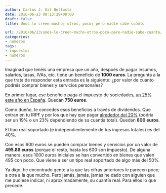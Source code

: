 ```yaml
---
author: Carlos J. Gil Bellosta
date: 2016-06-23 08:13:29+00:00
draft: false
title: Unos lo creen mucho; otros, poco; pero nadie sabe cuánto

url: /2016/06/23/unos-lo-creen-mucho-otros-poco-pero-nadie-sabe-cuanto/
categories:
- números
tags:
- impuestos
- números
---
```


Imaginad que tenéis una empresa que un año, después de pagar insumos, salarios, tasas, IVAs, etc. tiene un beneficio de **1000 euros**. La pregunta a la que trata de responder esta entrada es la siguiente: ¿por valor de cuánto podréis comprar bienes y servicios personales?

En primer lugar, ese beneficio paga el impuesto de sociedades, [un 25% este año en España](http://infoautonomos.eleconomista.es/fiscalidad/impuesto-de-sociedades/). Quedan **750 euros**.

Como dueño, te concedes esos beneficios a través de dividendos. Que entran en tu IRPF y por los que hay que pagar [alrededor del 20%](http://www.expansion.com/economia/2015/07/03/5596dbd746163f42368b456d.html) (podría ser un 19% o un 23% dependiendo de su cuantía total). Quedan **600 euros**.

El tipo real soportado (e independientemente de tus ingresos totales) es del 40%.

Con esos 600 euros se pueden comprar bienes y servicios por un valor de **495.86 euros** (porque el resto, hasta los 600 son impuesto). De alguna manera, esos 1000 euros iniciales se han convertido en bienes que valen 495 con poco. Que viene a ser un tipo real soportado de algo más del 50%.

Ya digo, he encontrado gente a la que las cifras anteriores le parecen poco; a otra a la que mucho. Pero jamás, jamás, jamás he dado con alguien que me pudiese indicar, ni aproximadamente, su cuantía real. Para ellos lo que precede.
